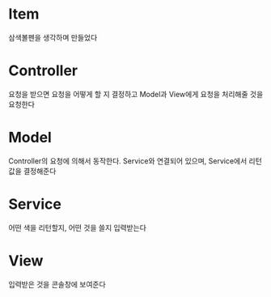 # Item
삼색볼펜을 생각하며 만들었다

# Controller 
요청을 받으면 요청을 어떻게 할 지 결정하고 Model과 View에게 요청을 처리해줄 것을 요청한다

# Model
Controller의 요청에 의해서 동작한다. Service와 연결되어 있으며, Service에서 리턴값을 결정해준다

# Service
어떤 색을 리턴할지, 어떤 것을 쓸지 입력받는다

# View
입력받은 것을 콘솔창에 보여준다